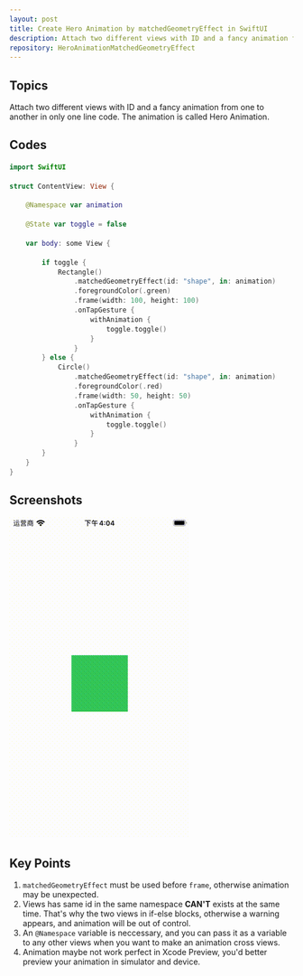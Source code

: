 ```yaml
---
layout: post
title: Create Hero Animation by matchedGeometryEffect in SwiftUI
description: Attach two different views with ID and a fancy animation from one to another in only one line code. The animation is called Hero Animation.
repository: HeroAnimationMatchedGeometryEffect
---
```


## Topics

Attach two different views with ID and a fancy animation from one to another in only one line code. The animation is called Hero Animation.

## Codes

```swift
import SwiftUI

struct ContentView: View {
    
    @Namespace var animation
    
    @State var toggle = false
    
    var body: some View {
        
        if toggle {
            Rectangle()
                .matchedGeometryEffect(id: "shape", in: animation)
                .foregroundColor(.green)
                .frame(width: 100, height: 100)
                .onTapGesture {
                    withAnimation {
                        toggle.toggle()
                    }
                }
        } else {
            Circle()
                .matchedGeometryEffect(id: "shape", in: animation)
                .foregroundColor(.red)
                .frame(width: 50, height: 50)
                .onTapGesture {
                    withAnimation {
                        toggle.toggle()
                    }
                }
        }
    }
}
```

## Screenshots

![Hero Animation matchedGeometryEffect](/assets/2021-04-26-hero-animation-matchedgeometryeffect.gif)

## Key Points

1. `matchedGeometryEffect` must be used before `frame`, otherwise animation may be unexpected.
1. Views has same id in the same namespace **CAN'T** exists at the same time. That's why the two views in if-else blocks, otherwise a warning appears, and animation will be out of control.
1. An `@Namespace` variable is neccessary, and you can pass it as a variable to any other views when you want to make an animation cross views.
1. Animation maybe not work perfect in Xcode Preview, you'd better preview your animation in simulator and device.
